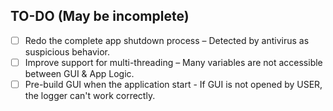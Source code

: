 ## TO-DO (May be incomplete)
- [ ] Redo the complete app shutdown process – Detected by antivirus as suspicious behavior.
- [ ] Improve support for multi-threading – Many variables are not accessible between GUI & App Logic.
- [ ] Pre-build GUI when the application start - If GUI is not opened by USER, the logger can't work correctly.
